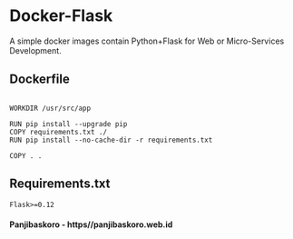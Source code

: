 # Docker-Flask 
  
A simple docker images contain Python+Flask for Web or Micro-Services Development.

## Dockerfile

```FROM python:3

WORKDIR /usr/src/app

RUN pip install --upgrade pip
COPY requirements.txt ./
RUN pip install --no-cache-dir -r requirements.txt

COPY . .

```

## Requirements.txt

```Flask>=0.12```

#### Panjibaskoro - https//panjibaskoro.web.id

